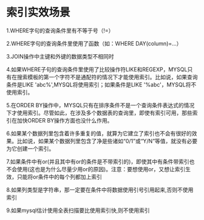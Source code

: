 # 索引实效场景

1.WHERE字句的查询条件里有不等于号（!=）

2.WHERE字句的查询条件里使用了函数（如：WHERE DAY(column)=…）

3.JOIN操作中主键和外键的数据类型不相同时

4.如果WHERE子句的查询条件里使用了比较操作符LIKE和REGEXP，MYSQL只有在搜索模板的第一个字符不是通配符的情况下才能使用索引。比如说，如果查询条件是LIKE 'abc%',MYSQL将使用索引；如果条件是LIKE '%abc'，MYSQL将不使用索引。

5.在ORDER BY操作中，MYSQL只有在排序条件不是一个查询条件表达式的情况下才使用索引。尽管如此，在涉及多个数据表的查询里，即使有索引可用，那些索引在加快ORDER BY操作方面也没什么作用。

6.如果某个数据列里包含着许多重复的值，就算为它建立了索引也不会有很好的效果。比如说，如果某个数据列里包含了净是些诸如“0/1”或“Y/N”等值，就没有必要为它创建一个索引。

7.如果条件中有or(并且其中有or的条件是不带索引的)，即使其中有条件带索引也不会使用(这也是为什么尽量少用or的原因)。注意：要想使用or，又想让索引生效，只能将or条件中的每个列都加上索引

8.如果列类型是字符串，那一定要在条件中将数据使用引号引用起来,否则不使用索引

9.如果mysql估计使用全表扫描要比使用索引快,则不使用索引
